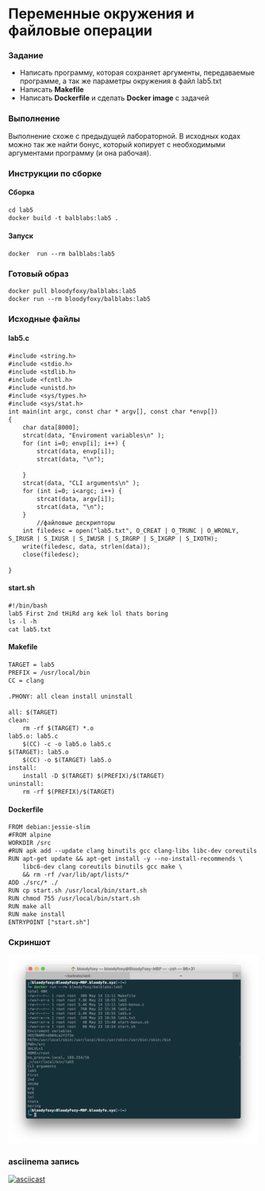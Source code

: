 # Переменные окружения и файловые операции

### Задание

* Написать программу, которая сохраняет аргументы, передаваемые программе, а так же параметры окружения в файл lab5.txt
* Написать **Makefile**
* Написать **Dockerfile** и сделать **Docker image** с задачей

### Выполнение

Выполнение схоже с предыдущей лабораторной. В исходных кодах можно так же найти бонус, который копирует с необходимыми аргументами программу (и она рабочая).

### Инструкции по сборке

#### Сборка

```
cd lab5
docker build -t balblabs:lab5 .
```
#### Запуск
`docker  run --rm balblabs:lab5`


### Готовый образ

```
docker pull bloodyfoxy/balblabs:lab5
docker run --rm bloodyfoxy/balblabs:lab5
```

### Исходные файлы

#### lab5.c

```
#include <string.h>
#include <stdio.h>
#include <stdlib.h>
#include <fcntl.h>
#include <unistd.h>
#include <sys/types.h>
#include <sys/stat.h>
int main(int argc, const char * argv[], const char *envp[])
{
    char data[8000];
    strcat(data, "Enviroment variables\n" );
    for (int i=0; envp[i]; i++) {
        strcat(data, envp[i]);
        strcat(data, "\n");
        
    }
    strcat(data, "CLI arguments\n" );
    for (int i=0; i<argc; i++) {
        strcat(data, argv[i]);
        strcat(data, "\n");
    }
        //файловые дескрипторы
    int filedesc = open("lab5.txt", O_CREAT | O_TRUNC | O_WRONLY, S_IRUSR | S_IXUSR | S_IWUSR | S_IRGRP | S_IXGRP | S_IXOTH);
    write(filedesc, data, strlen(data));
    close(filedesc);
    
}
```

#### start.sh

```
#!/bin/bash
lab5 First 2nd tHiRd arg kek lol thats boring
ls -l -h
cat lab5.txt

```

#### Makefile

```
TARGET = lab5
PREFIX = /usr/local/bin
CC = clang

.PHONY: all clean install uninstall

all: $(TARGET)
clean:
	rm -rf $(TARGET) *.o
lab5.o: lab5.c
	$(CC) -c -o lab5.o lab5.c
$(TARGET): lab5.o
	$(CC) -o $(TARGET) lab5.o
install:
	install -D $(TARGET) $(PREFIX)/$(TARGET)
uninstall:
	rm -rf $(PREFIX)/$(TARGET)
```

#### Dockerfile

```
FROM debian:jessie-slim
#FROM alpine
WORKDIR /src
#RUN apk add --update clang binutils gcc clang-libs libc-dev coreutils
RUN apt-get update && apt-get install -y --no-install-recommends \
	libc6-dev clang coreutils binutils gcc make \
	&& rm -rf /var/lib/apt/lists/*
ADD ./src/* ./
RUN cp start.sh /usr/local/bin/start.sh
RUN chmod 755 /usr/local/bin/start.sh
RUN make all
RUN make install
ENTRYPOINT ["start.sh"]
```

### Скриншот

![Screenshot](5.png)

### asciinema запись

[![asciicast](https://asciinema.org/a/agolupfq6cpjsrf67d77tkred.png)](https://asciinema.org/a/agolupfq6cpjsrf67d77tkred)
